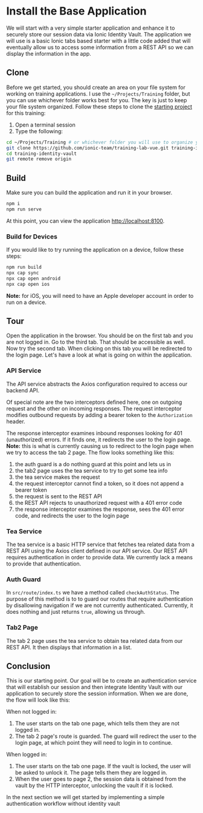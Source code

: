 # Install the Base Application

We will start with a very simple starter application and enhance it to securely store our session data via Ionic Identity Vault. The application we will use is a basic Ionic tabs based starter with a little code added that will eventually allow us to access some information from a REST API so we can display the information in the app.

## Clone

Before we get started, you should create an area on your file system for working on training applications. I use the `~/Projects/Training` folder, but you can use whichever folder works best for you. The key is just to keep your file system organized. Follow these steps to clone the <a href="https://github.com/ionic-team/training-lab-vue">starting project</a> for this training:

1. Open a terminal session
1. Type the following:

```bash
cd ~/Projects/Training # or whichever folder you will use to organize your training projects
git clone https://github.com/ionic-team/training-lab-vue.git training-identity-vault
cd training-identity-vault
git remote remove origin
```

## Build

Make sure you can build the application and run it in your browser.

```bash
npm i
npm run serve
```

At this point, you can view the application <a href="http://localhost:8100" target="_blank">http://localhost:8100</a>.

### Build for Devices

If you would like to try running the application on a device, follow these steps:

```bash
npm run build
npx cap sync
npx cap open android
npx cap open ios
```

**Note:** for iOS, you will need to have an Apple developer account in order to run on a device.

## Tour

Open the application in the browser. You should be on the first tab and you are not logged in. Go to the third tab. That should be accessible as well. Now try the second tab. When clicking on this tab you will be redirected to the login page. Let's have a look at what is going on within the application.

### API Service

The API service abstracts the Axios configuration required to access our backend API.

Of special note are the two interceptors defined here, one on outgoing request and the other on incoming responses. The request interceptor modifies outbound requests by adding a bearer token to the `Authorization` header.

The response interceptor examines inbound responses looking for 401 (unauthorized) errors. If it finds one, it redirects the user to the login page. **Note:** this is what is currently causing us to redirect to the login page when we try to access the tab 2 page. The flow looks something like this:

1. the auth guard is a do nothing guard at this point and lets us in
1. the tab2 page uses the tea service to try to get some tea info
1. the tea service makes the request
1. the request interceptor cannot find a token, so it does not append a bearer token
1. the request is sent to the REST API
1. the REST API rejects to unauthorized request with a 401 error code
1. the response interceptor examines the response, sees the 401 error code, and redirects the user to the login page

### Tea Service

The tea service is a basic HTTP service that fetches tea related data from a REST API using the Axios client defined in our API service. Our REST API requires authentication in order to provide data. We currently lack a means to provide that authentication.

### Auth Guard

In `src/route/index.ts` we have a method called `checkAuthStatus`. The purpose of this method is to to guard our routes that require authentication by disallowing navigation if we are not currently authenticated. Currently, it does nothing and just returns `true`, allowing us through.

### Tab2 Page

The tab 2 page uses the tea service to obtain tea related data from our REST API. It then displays that information in a list.

## Conclusion

This is our starting point. Our goal will be to create an authentication service that will establish our session and then integrate Identity Vault with our application to securely store the session information. When we are done, the flow will look like this:

When not logged in:

1. The user starts on the tab one page, which tells them they are not logged in.
1. The tab 2 page's route is guarded. The guard will redirect the user to the login page, at which point they will need to login in to continue.

When logged in:

1. The user starts on the tab one page. If the vault is locked, the user will be asked to unlock it. The page tells them they are logged in.
1. When the user goes to page 2, the session data is obtained from the vault by the HTTP interceptor, unlocking the vault if it is locked.

In the next section we will get started by implementing a simple authentication workflow without identity vault
